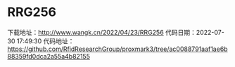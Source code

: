 # RRG256
下载地址：http://www.wangk.cn/2022/04/23/RRG256
代码日期：2022-07-30 17:49:30
代码地址：https://github.com/RfidResearchGroup/proxmark3/tree/ac0088791aaf1ae6b88359fd0dca2a55a4b82155
